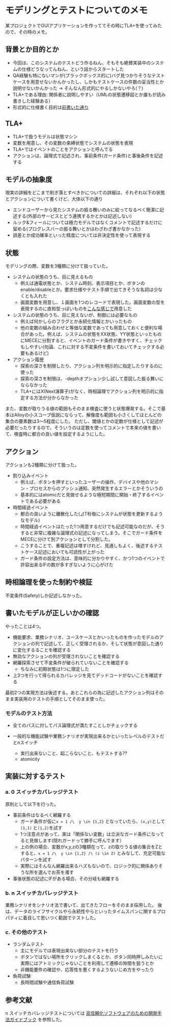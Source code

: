 モデリングとテストについてのメモ
============

某プロジェクトでGUIアプリケーションを作っててその時にTLA+を使ってみたので、その時のメモ。


背景とか目的とか
-----------

* 今回は、このシステムのテストどう作るねん、そもそも絶賛実装中のシステムの仕様どうなってんねん、という話からスタートした
* QA経験も特にないマンが(ブラックボックス的に)バグ見つかりそうなテストケースを用意せないかんかったし、しかもテストケースの件数の妥当性とか説明せないかんかった ->  そんなん形式的にやるしかないやろ(？)
* TLA+である理由: 関係者に説明しやすい（UMLの状態遷移図とか誰もが読み書きした経験ある）
* 形式的に仕様書く目的は[前書いた通り](https://github.com/yksym/yksym.github.io/blob/master/doc/spec20180810/memo.md)


TLA+
--------

* TLA+で扱うモデルは状態マシン
* 変数を用意し、その変数の束縛状態でシステムの状態を表現
* TLA+ではイベントのことをアクションと呼んでる
* アクションは、論理式で記述され、事前条件(ガード条件)と事後条件を記述する


モデルの抽象度
---------------

現実の詳細をどこまで削ぎ落とすべきかについての詳細は、それぞれ以下の状態とアクションについて書くけど、大体以下の通り

* エンドユーザーから見たシステムの振る舞いのみに絞ってなるべく簡潔に記述する(外部のサービスとどう連携するかとかは記述しない)
* ルック&フィールについては極力モデルではなくコメントで記述するだけに留める(プログレスバーの振る舞いとかはわざわざ書かなかった)
* 誤差とか成功確率といった精度については非決定性を使って表現する


状態
-----------

モデリングの際、変数を3種類に分けて扱っていた。

* システムの状態のうち、目に見えるもの
    * 例えば通電状態とか、システム時刻、表示項目とか、ボタンのenable/disableとか。要求仕様やテスト手順で出てきそうな名詞は少なくとも入れた
    * 画面変数を用意し、１画面を1つのレコードで表現した。画面変数の型を表現するのに直和型っぽいものを[こんな感じで](https://github.com/yksym/tla_sumtype/blob/master/SumType.tla)用意した
* システムの状態のうち、目に見えないが、制御には必要なもの
    * 例えば何かしらのフラグとか永続化情報とかいったもの
    * 他の変数の組み合わせと等価な変数であっても用意しておくと便利な場合があった。例えば、システムの状態をXX状態、YY状態といったものにMECEに分割すると、イベントのガード条件が書きやすく、チェックもしやすい(勿論、これに対する不変条件を書いておいてチェックする必要もあるけど)
* アクション履歴
    * 探索の深さを制限したり、アクション列を明示的に指定したりするのに使った
    * 探索の深さを制限は、-depthオプション少し試して意図した振る舞いにならなかった
    * TLA+にはX(Next演算子)がなく、時相論理でアクション列を明示的に指定する方法が分からなかった

また、変数が取りうる値の範囲もそのまま検査に使うと状態爆発する。そこで基本はAlloyの小スコープ仮説にならって、解像度も範囲も小さくしてほとんどの集合の要素数は3〜5程度にした。
ただし、閾値とかの定数が仕様として記述が必要だったりするので、そういうのは定数を使ってコメントで本来の値を書いて、検査時に都合の良い値を設定するようにした。

アクション
------------

アクションも2種類に分けて扱った。

* 割り込みイベント
    * 例えば、ボタンを押すといったユーザーの操作、デバイスや他のマシン・プロセスからのプッシュ通知、突然発生するエラーとかそういうの
    * 基本的にはatomicだと見做せるような極短期間に開始・終了するイベントである必要がある
* 時間経過イベント
    * 都合の良いように離散化した(⊿T秒毎にシステムが状態を更新するようなモデル)
    * 時間経過イベントはたった1つ用意するだけでも記述可能なのだが、そうすると非常に複雑な論理式の記述になってしまう。そこでガード条件をMECEに分けて別アクションとして分割した。
    * こうすることで、重複記述は増すけれど、見通しもよく、後述するテストケース記述においても可読性が上がった
    * ガード条件の設定方法は、意味的に分かりやすく、かつ1つのイベントで許容出来るIFの数が多すぎないように心がけた


時相論理を使った制約や検証
-----------------------

不変条件(Safety)しか記述しなかった。


書いたモデルが正しいかの確認
------------------------------

やったことは4つ。

* 機能要求、業務シナリオ、ユースケースとかいったものを作ったモデルのアクションの列で記述して、正しく受理されるか、そして状態が意図した通りに変化するることを確認する
* 無効なアクションの列が受理されないことを確認する
* 網羅探索させて不変条件が破られていないことを確認する
    * ちなみに初期状態は1つに限定した
* 上3つを行って得られるカバレッジを見てデッドコードがないことを確認する

最初2つの実現方法は後述する。あとこれらの為に記述したアクション列はそのまま実装用のテストの手順としてそのまま使った。


### モデルのテスト方法

* 全てのパスに対してパス論理式が満たすことしかチェックする

* 一般的な機能試験や業務シナリオが実現出来るかといったレベルのテストだとnスイッチ
    * 実行出来ないこと、起こらないこと、もテストする??
    * atomicity


実装に対するテスト
--------------------

### a. 0 スイッチカバレッジテスト

原則として以下を行った。

* 事前条件はなるべく網羅する
    * ガード条件が仮に```x = 1 /\  y \in {1,2}``` となっていたら、```(x,y)```として``` (1,1)``` と```(1,2)```を試す
    * 1つ注意点があって、実は「関係ない変数」は立派なガード条件になってると見做します(隠れガードって勝手に呼んでます）
    * 上の例の場合、変数がx,y,zの3種類在って、zの取りうる値の集合をZとすると、```x = 1 /\  y \in {1,2} /\ (z \in Z)``` とみなして、充足可能なパターンを試す
    * 実際にはそんなん網羅出来るハズもないので、ロジック的に関係ありそうな所を選んでお茶を濁す
* 事後状態の記述にIFがある場合、その分岐も網羅する

### b. n スイッチカバレッジテスト

業務シナリオをシナリオ法で書いて、出てきたフローをそのまま採用した。
後は、データのライフサイクルやら永続性やらといったタイムスパンに関するプロパティに着目して思いつく範囲でテストした。


### c. その他のテスト

* ランダムテスト
    * 主にモデルでは表現出来ない部分のテストを行う
    * ボタンではない場所をクリックしまくるとか、ボタン同時押しみたいに実際にはアトミックじゃないことを利用して遷移の隙間を狙うとか
    * 非機能要件の確認や、応答性を悪くするようないじめ方をやったり
* 負荷試験
    * 長時間試験や通信負荷試験







参考文献
------------

n スイッチカバレッジテストについては [高信頼化ソフトウェアのための開発手法ガイドブック](https://www.ipa.go.jp/files/000004550.pdf) を参照した。


